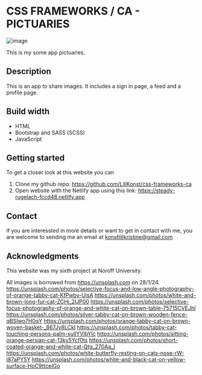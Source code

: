 # CSS FRAMEWORKS / CA - PICTUARIES

![image](https://github.com/LillKonst/css-frameworks-ca/assets/126065743/25b68f0b-dcf1-429a-b087-1ab6627b4f42)


This is my some app pictuaries. 

## Description
This is an app to share images. It includes a sign in page, a feed and a profile page.  

## Build width
- HTML
- Bootstrap and SASS (SCSS)
- JavaScript

## Getting started
To get a closer look at this website you can 
1. Clone my github repo: https://github.com/LillKonst/css-frameworks-ca
2. Open website with the Netlify app using this link: https://steady-rugelach-fccd48.netlify.app

## Contact 
If you are interessted in more details or want to get in contact with me, you are welcome to sending me an email at konstlillkristine@gmail.com

## Acknowledgments
This website was my sixth project at Noroff University.

All images is borrowed from https://unsplash.com on 28/1/24.
https://unsplash.com/photos/selective-focus-and-low-angle-photography-of-orange-tabby-cat-KfPwby-UisA
https://unsplash.com/photos/white-and-brown-long-fur-cat-ZCHj_2lJP00
https://unsplash.com/photos/selective-focus-photography-of-orange-and-white-cat-on-brown-table-75715CVEJhI
https://unsplash.com/photos/silver-tabby-cat-on-brown-wooden-fence-qBSIwo7H0qY
https://unsplash.com/photos/orange-tabby-cat-on-brown-woven-basket-_867Jy8LCkI
https://unsplash.com/photos/tabby-cat-touching-persons-palm-xulIYVIbYIc
https://unsplash.com/photos/sitting-orange-persian-cat-13ky5Ycf0ts
https://unsplash.com/photos/short-coated-orange-and-white-cat-Qtg_270Aa_I
https://unsplash.com/photos/white-butterfly-resting-on-cats-nose-rW-I87aPY5Y
https://unsplash.com/photos/white-and-black-cat-on-yellow-surface-HoC9ttceIGo

